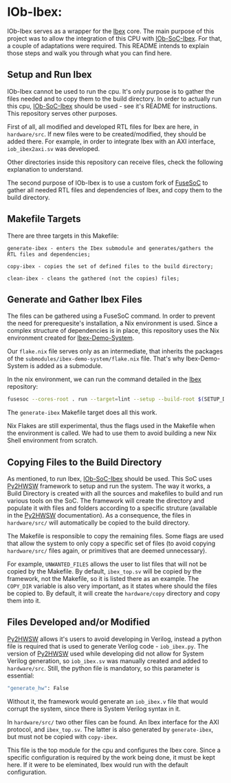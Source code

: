 # IOb-Ibex:

IOb-Ibex serves as a wrapper for the [Ibex](https://github.com/lowRISC/ibex) core. The main purpose of this project was to allow the integration of this CPU with [IOb-SoC-Ibex](https://github.com/IObundle/iob-soc-ibex). For that, a couple of adaptations were required. This README intends to explain those steps and walk you through what you can find here.
  
## Setup and Run Ibex

IOb-Ibex cannot be used to run the cpu. It's only purpose is to gather the files needed and to copy them to the build directory.
In order to actually run this cpu, [IOb-SoC-Ibex](https://github.com/IObundle/iob-soc-ibex) should be used - see it's README for instructions.
This repository serves other purposes.

First of all, all modified and developed RTL files for Ibex are here, in `hardware/src`. If new files were to be created/modified, they should be added there. For example, in order to integrate Ibex with an AXI interface, `iob_ibex2axi.sv` was developed.

Other directories inside this repository can receive files, check the following explanation to understand.

The second purpose of IOb-Ibex is to use a custom fork of [FuseSoC](https://github.com/lowRISC/fusesoc) to gather all needed RTL files and dependencies of Ibex, and copy them to the build directory.

## Makefile Targets

There are three targets in this Makefile:

    generate-ibex - enters the Ibex submodule and generates/gathers the RTL files and dependencies;
    
    copy-ibex - copies the set of defined files to the build directory;
    
    clean-ibex - cleans the gathered (not the copies) files;

## Generate and Gather Ibex Files

The files can be gathered using a FuseSoC command. In order to prevent the need for prerequesite's installation, a Nix environment is used. Since a complex structure of dependencies is in place, this repository uses the Nix environment created for [Ibex-Demo-System](https://github.com/lowRISC/ibex-demo-system).

Our `flake.nix` file serves only as an intermediate, that inherits the packages of the `submodules/ibex-demo-system/flake.nix` file.
That's why Ibex-Demo-System is added as a submodule.

In the nix environment, we can run the command detailed in the [Ibex](https://github.com/lowRISC/ibex) repository:

```Bash
fusesoc --cores-root . run --target=lint --setup --build-root $(SETUP_DIR) lowrisc:ibex:ibex_top
```
The `generate-ibex` Makefile target does all this work.

Nix Flakes are still experimental, thus the flags used in the Makefile when the environment is called. We had to use them to avoid building a new Nix Shell environment from scratch.


## Copying Files to the Build Directory

As mentioned, to run Ibex, [IOb-SoC-Ibex](https://github.com/IObundle/iob-soc-ibex) should be used. This SoC uses [Py2HWSW](https://github.com/IObundle/py2hwsw/) framework to setup and run the system. The way it works, a Build Directory is created with all the sources and makefiles to build and run various tools on the SoC.
The framework will create the directory and populate it with files and folders according to a specific struture (available in the [Py2HWSW](https://github.com/IObundle/py2hwsw/) documentation). As a consequence, the files in `hardware/src/` will automatically be copied to the build directory.

The Makefile is responsible to copy the remaining files. Some flags are used that allow the system to only copy a specific set of files (to avoid copying `hardware/src/` files again, or primitives that are deemed unnecessary).

For example, `UNWANTED_FILES` allows the user to list files that will not be copied by the Makefile. By default, `ibex_top.sv` will be copied by the framework, not the Makefile, so it is listed there as an example. The `COPY_DIR` variable is also very important, as it states where should the files be copied to. By default, it will create the `hardware/copy` directory and copy them into it.



## Files Developed and/or Modified

[Py2HWSW](https://github.com/IObundle/py2hwsw/) allows it's users to avoid developing in Verilog, instead a python file is required that is used to generate Verilog code - `iob_ibex.py`.
The version of [Py2HWSW](https://github.com/IObundle/py2hwsw/) used while developing did not allow for System Verilog generation, so `iob_ibex.sv` was manually created and added to `hardware/src`. Still, the python file is mandatory, so this parameter is essential:

```Bash
"generate_hw": False
```

Without it, the framework would generate an `iob_ibex.v` file that would corrupt the system, since there is System Verilog syntax in it.

In `hardware/src/` two other files can be found. An Ibex interface for the AXI protocol, and `ibex_top.sv`. The latter is also generated by `generate-ibex`, but must not be copied with `copy-ibex`.

This file is the top module for the cpu and configures the Ibex core. Since a specific configuration is required by the work being done, it must be kept here. If it were to be eleminated, Ibex would run with the default configuration.